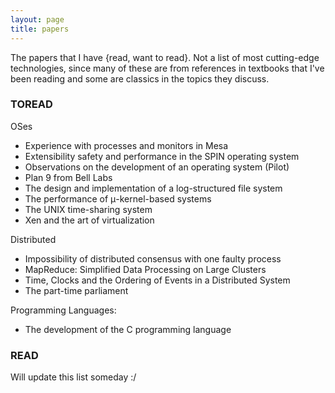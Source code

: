 ```yaml
---
layout: page
title: papers
---
```


The papers that I have {read, want to read}. Not a list of most cutting-edge technologies, since many of these are from references in textbooks that I've been reading and some are classics in the topics they discuss.

### TOREAD

OSes
- Experience with processes and monitors in Mesa
- Extensibility safety and performance in the SPIN operating system
- Observations on the development of an operating system (Pilot)
- Plan 9 from Bell Labs
- The design and implementation of a log-structured file system
- The performance of μ-kernel-based systems
- The UNIX time-sharing system
- Xen and the art of virtualization

Distributed
- Impossibility of distributed consensus with one faulty process
- MapReduce: Simplified Data Processing on Large Clusters
- Time, Clocks and the Ordering of Events in a Distributed System
- The part-time parliament


Programming Languages:
- The development of the C programming language

### READ

Will update this list someday :/
